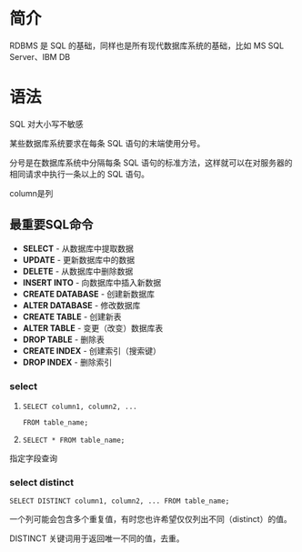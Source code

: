 # 简介

RDBMS 是 SQL 的基础，同样也是所有现代数据库系统的基础，比如 MS SQL Server、IBM DB

# 语法

SQL 对大小写不敏感

某些数据库系统要求在每条 SQL 语句的末端使用分号。

分号是在数据库系统中分隔每条 SQL 语句的标准方法，这样就可以在对服务器的相同请求中执行一条以上的 SQL 语句。

column是列

## 最重要SQL命令

- **SELECT** - 从数据库中提取数据
- **UPDATE** - 更新数据库中的数据
- **DELETE** - 从数据库中删除数据
- **INSERT INTO** - 向数据库中插入新数据
- **CREATE DATABASE** - 创建新数据库
- **ALTER DATABASE** - 修改数据库
- **CREATE TABLE** - 创建新表
- **ALTER TABLE** - 变更（改变）数据库表
- **DROP TABLE** - 删除表
- **CREATE INDEX** - 创建索引（搜索键）
- **DROP INDEX** - 删除索引

### select

1. `SELECT column1, column2, ...`

   `FROM table_name;`

2. `SELECT * FROM table_name;`

指定字段查询

### select distinct

`SELECT DISTINCT column1, column2, ...
FROM table_name;`

一个列可能会包含多个重复值，有时您也许希望仅仅列出不同（distinct）的值。

DISTINCT 关键词用于返回唯一不同的值，去重。